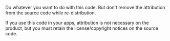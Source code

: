 Do whatever you want to do with this code.
But don't remove the attribution from the source code while re-distribution.

If you use this code in your apps, attribution is not necessary on the product, but you must retain the license/copyright notices on the source code.
